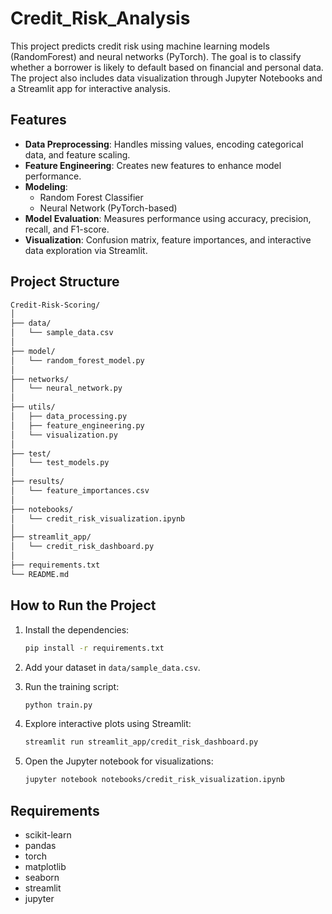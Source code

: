 # Credit_Risk_Analysis

This project predicts credit risk using machine learning models (RandomForest) and neural networks (PyTorch). The goal is to classify whether a borrower is likely to default based on financial and personal data. The project also includes data visualization through Jupyter Notebooks and a Streamlit app for interactive analysis.

## Features

- **Data Preprocessing**: Handles missing values, encoding categorical data, and feature scaling.
- **Feature Engineering**: Creates new features to enhance model performance.
- **Modeling**:
  - Random Forest Classifier
  - Neural Network (PyTorch-based)
- **Model Evaluation**: Measures performance using accuracy, precision, recall, and F1-score.
- **Visualization**: Confusion matrix, feature importances, and interactive data exploration via Streamlit.

## Project Structure

```bash
Credit-Risk-Scoring/
│
├── data/
│   └── sample_data.csv
│
├── model/
│   └── random_forest_model.py
│
├── networks/
│   └── neural_network.py
│
├── utils/
│   ├── data_processing.py
│   ├── feature_engineering.py
│   └── visualization.py
│
├── test/
│   └── test_models.py
│
├── results/
│   └── feature_importances.csv
│
├── notebooks/
│   └── credit_risk_visualization.ipynb
│
├── streamlit_app/
│   └── credit_risk_dashboard.py
│
├── requirements.txt
└── README.md
```

## How to Run the Project

1. Install the dependencies:

   ```bash
   pip install -r requirements.txt
   ```

2. Add your dataset in `data/sample_data.csv`.

3. Run the training script:

   ```bash
   python train.py
   ```

4. Explore interactive plots using Streamlit:

   ```bash
   streamlit run streamlit_app/credit_risk_dashboard.py
   ```

5. Open the Jupyter notebook for visualizations:
   ```bash
   jupyter notebook notebooks/credit_risk_visualization.ipynb
   ```

## Requirements

- scikit-learn
- pandas
- torch
- matplotlib
- seaborn
- streamlit
- jupyter
